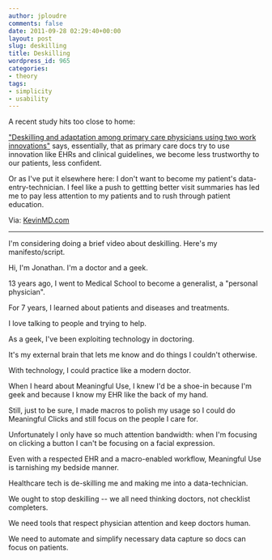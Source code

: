 ```yaml
---
author: jploudre
comments: false
date: 2011-09-28 02:29:40+00:00
layout: post
slug: deskilling
title: Deskilling
wordpress_id: 965
categories:
- theory
tags:
- simplicity
- usability
---
```


A recent study hits too close to home:

["Deskilling and adaptation among primary care physicians using two work innovations"](http://www.ncbi.nlm.nih.gov/pubmed/21685794) says, essentially, that as primary care docs try to use innovation like EHRs and clinical guidelines, we become less trustworthy to our patients, less confident.

Or as I've put it elsewhere here: I don't want to become my patient's data-entry-technician. I feel like a push to gettting better visit summaries has led me to pay less attention to my patients and to rush through patient education.

Via: [KevinMD.com](http://www.kevinmd.com/blog/2011/09/unintended-consequences-standardizing-physician-practice.html)

------------------

I'm considering doing a brief video about deskilling. Here's my manifesto/script.

Hi, I'm Jonathan. I'm a doctor and a geek.

13 years ago, I went to Medical School to become a generalist, a "personal physician".

For 7 years, I learned about patients and diseases and treatments.

I love talking to people and trying to help. 

As a geek, I've been exploiting technology in doctoring.

It's my external brain that lets me know and do things I couldn't otherwise.

With technology, I could practice like a modern doctor.

When I heard about Meaningful Use, I knew I'd be a shoe-in because I'm geek and because I know my EHR like the back of my hand.

Still, just to be sure, I made macros to polish my usage so I could do Meaningful Clicks and still focus on the people I care for.

Unfortunately I only have so much attention bandwidth: when I'm focusing on clicking a button I can't be focusing on a facial expression.

Even with a respected EHR and a macro-enabled workflow, Meaningful Use is tarnishing my bedside manner.

Healthcare tech is de-skilling me and making me into a data-technician.

We ought to stop deskilling -- we all need thinking doctors, not checklist completers. 

We need tools that respect physician attention and keep doctors human.

We need to automate and simplify necessary data capture so docs can focus on patients.
